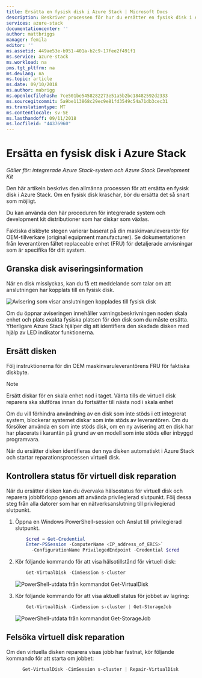 ```yaml
---
title: Ersätta en fysisk disk i Azure Stack | Microsoft Docs
description: Beskriver processen för hur du ersätter en fysisk disk i Azure Stack.
services: azure-stack
documentationcenter: ''
author: mattbriggs
manager: femila
editor: ''
ms.assetid: 449ae53e-b951-401a-b2c9-17fee2f491f1
ms.service: azure-stack
ms.workload: na
pms.tgt_pltfrm: na
ms.devlang: na
ms.topic: article
ms.date: 09/10/2018
ms.author: mabrigg
ms.openlocfilehash: 7ce501be5458282273e51a5b2bc18482592d2333
ms.sourcegitcommit: 5a9be113868c29ec9e81fd3549c54a71db3cec31
ms.translationtype: MT
ms.contentlocale: sv-SE
ms.lasthandoff: 09/11/2018
ms.locfileid: "44376960"
---
```

# <a name="replace-a-physical-disk-in-azure-stack"></a>Ersätta en fysisk disk i Azure Stack

*Gäller för: integrerade Azure Stack-system och Azure Stack Development Kit*

Den här artikeln beskrivs den allmänna processen för att ersätta en fysisk disk i Azure Stack. Om en fysisk disk kraschar, bör du ersätta det så snart som möjligt.

Du kan använda den här proceduren för integrerade system och development kit distributioner som har diskar som växlas.

Faktiska diskbyte stegen varierar baserat på din maskinvaruleverantör för OEM-tillverkare (original equipment manufacturer). Se dokumentationen från leverantören fältet replaceable enhet (FRU) för detaljerade anvisningar som är specifika för ditt system. 

## <a name="review-disk-alert-information"></a>Granska disk aviseringsinformation
När en disk misslyckas, kan du få ett meddelande som talar om att anslutningen har kopplats till en fysisk disk. 

 ![Avisering som visar anslutningen kopplades till fysisk disk](media/azure-stack-replace-disk/DiskAlert.png)

Om du öppnar aviseringen innehåller varningsbeskrivningen noden skala enhet och plats exakta fysiska platsen för den disk som du måste ersätta. Ytterligare Azure Stack hjälper dig att identifiera den skadade disken med hjälp av LED indikator funktionerna.

 ## <a name="replace-the-disk"></a>Ersätt disken

Följ instruktionerna för din OEM maskinvaruleverantörens FRU för faktiska diskbyte.

> [!note]
> Ersätt diskar för en skala enhet nod i taget. Vänta tills de virtuell disk reparera ska slutföras innan du fortsätter till nästa nod i skala enhet

Om du vill förhindra användning av en disk som inte stöds i ett integrerat system, blockerar systemet diskar som inte stöds av leverantören. Om du försöker använda en som inte stöds disk, om en ny avisering att en disk har har placerats i karantän på grund av en modell som inte stöds eller inbyggd programvara.

När du ersätter disken identifieras den nya disken automatiskt i Azure Stack och startar reparationsprocessen virtuell disk.  
 
 ## <a name="check-the-status-of-virtual-disk-repair"></a>Kontrollera status för virtuell disk reparation
 
 När du ersätter disken kan du övervaka hälsostatus för virtuell disk och reparera jobbförlopp genom att använda privilegierad slutpunkt. Följ dessa steg från alla datorer som har en nätverksanslutning till privilegierad slutpunkt.

1. Öppna en Windows PowerShell-session och Anslut till privilegierad slutpunkt.
    ````PowerShell
        $cred = Get-Credential
        Enter-PSSession -ComputerName <IP_address_of_ERCS>`
          -ConfigurationName PrivilegedEndpoint -Credential $cred
    ```` 
  
2. Kör följande kommando för att visa hälsotillstånd för virtuell disk:
    ````PowerShell
        Get-VirtualDisk -CimSession s-cluster
    ````
   ![PowerShell-utdata från kommandot Get-VirtualDisk](media/azure-stack-replace-disk/GetVirtualDiskOutput.png)

3. Kör följande kommando för att visa aktuell status för jobbet av lagring:
    ```PowerShell
        Get-VirtualDisk -CimSession s-cluster | Get-StorageJob
    ````
      ![PowerShell-utdata från kommandot Get-StorageJob](media/azure-stack-replace-disk/GetStorageJobOutput.png)

## <a name="troubleshoot-virtual-disk-repair"></a>Felsöka virtuell disk reparation

Om den virtuella disken reparera visas jobb har fastnat, kör följande kommando för att starta om jobbet:
  ````PowerShell
        Get-VirtualDisk -CimSession s-cluster | Repair-VirtualDisk
  ```` 
